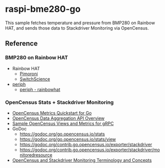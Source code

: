 # raspi-bme280-go

This sample fetches temperature and pressure from BMP280 on Rainbow HAT,
and sends those data to Stackdriver Monitoring via OpenCensus.

## Reference
### BMP280 on Rainbow HAT

* Rainbow HAT
  * [Pimoroni](https://shop.pimoroni.com/products/rainbow-hat-for-android-things)
  * [SwitchScience](https://www.switch-science.com/catalog/3225/)
* [periph](https://periph.io/)
  * [periph - rainbowhat](https://github.com/google/periph/tree/master/experimental/devices/rainbowhat)

### OpenCensus Stats + Stackdriver Monitoring
* [OpenCensus Metrics Quickstart for Go](https://opencensus.io/quickstart/go/metrics/)
* [OpenCensus Data Aggregation API Overview](https://github.com/census-instrumentation/opencensus-specs/blob/master/stats/DataAggregation.md)
* [Sample OpenCensus Views and Metrics for gRPC](https://godoc.org/go.opencensus.io/plugin/ocgrpc#pkg-variables)
* GoDoc
  * https://godoc.org/go.opencensus.io/stats
  * https://godoc.org/go.opencensus.io/stats/view
  * https://godoc.org/contrib.go.opencensus.io/exporter/stackdriver
  * https://godoc.org/contrib.go.opencensus.io/exporter/stackdriver/monitoredresource
* [OpenCensus and Stackdriver Monitoring Terminology and Concepts](https://cloud.google.com/monitoring/custom-metrics/open-census#opencensus-vocabulary)